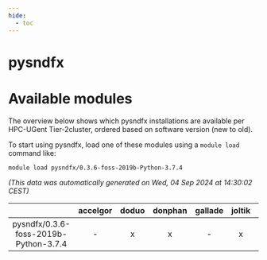 ```yaml
---
hide:
  - toc
---
```


pysndfx
=======

# Available modules


The overview below shows which pysndfx installations are available per HPC-UGent Tier-2cluster, ordered based on software version (new to old).

To start using pysndfx, load one of these modules using a `module load` command like:

```shell
module load pysndfx/0.3.6-foss-2019b-Python-3.7.4
```

*(This data was automatically generated on Wed, 04 Sep 2024 at 14:30:02 CEST)*  

| |accelgor|doduo|donphan|gallade|joltik|shinx|skitty|
| :---: | :---: | :---: | :---: | :---: | :---: | :---: | :---: |
|pysndfx/0.3.6-foss-2019b-Python-3.7.4|-|x|x|-|x|-|x|

